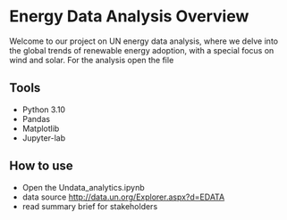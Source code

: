 # Energy Data Analysis Overview
Welcome to our project on UN energy data analysis, where we delve into the global trends of renewable energy adoption, with a special focus on wind and solar.
For the analysis open the file
## Tools
- Python 3.10
- Pandas
- Matplotlib
- Jupyter-lab
## How to use
- Open the Undata_analytics.ipynb
- data source http://data.un.org/Explorer.aspx?d=EDATA
- read summary brief for stakeholders
